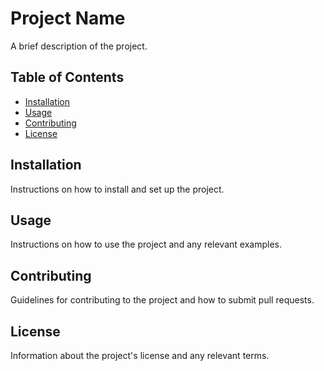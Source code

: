 # Project Name

A brief description of the project.

## Table of Contents

- [Installation](#installation)
- [Usage](#usage)
- [Contributing](#contributing)
- [License](#license)

## Installation

Instructions on how to install and set up the project.

## Usage

Instructions on how to use the project and any relevant examples.

## Contributing

Guidelines for contributing to the project and how to submit pull requests.

## License

Information about the project's license and any relevant terms.
